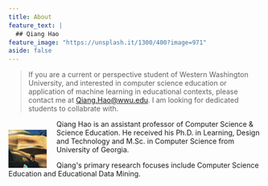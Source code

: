 ```yaml
---
title: About
feature_text: |
  ## Qiang Hao
feature_image: "https://unsplash.it/1300/400?image=971"
aside: false
---
```


> If you are a current or perspective student of Western Washington University, and 
> interested in computer science education or application of machine learning in 
> educational contexts, please contact me at Qiang.Hao@wwu.edu. I am looking for dedicated 
> students to collabrate with.

<img style="float:left; margin-right: 20px; margin-top: 20px; width: 15%;" src="assets/avatar.jpeg" />

Qiang Hao is an assistant professor of Computer Science & Science Education. He received his Ph.D. in Learning, Design and Technology and M.Sc. in Computer Science from University of Georgia.

Qiang's primary research focuses include Computer Science Education and Educational Data Mining.